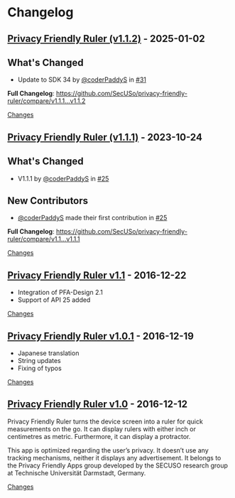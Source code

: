 # Changelog

<a id="v1.1.2"></a>
## [Privacy Friendly Ruler (v1.1.2)](https://github.com/SecUSo/privacy-friendly-ruler/releases/tag/v1.1.2) - 2025-01-02

## What's Changed
* Update to SDK 34 by [@coderPaddyS](https://github.com/coderPaddyS) in [#31](https://github.com/SecUSo/privacy-friendly-ruler/pull/31)


**Full Changelog**: https://github.com/SecUSo/privacy-friendly-ruler/compare/v1.1.1...v1.1.2

[Changes][v1.1.2]


<a id="v1.1.1"></a>
## [Privacy Friendly Ruler (v1.1.1)](https://github.com/SecUSo/privacy-friendly-ruler/releases/tag/v1.1.1) - 2023-10-24

## What's Changed
* V1.1.1 by [@coderPaddyS](https://github.com/coderPaddyS) in [#25](https://github.com/SecUSo/privacy-friendly-ruler/pull/25)

## New Contributors
* [@coderPaddyS](https://github.com/coderPaddyS) made their first contribution in [#25](https://github.com/SecUSo/privacy-friendly-ruler/pull/25)

**Full Changelog**: https://github.com/SecUSo/privacy-friendly-ruler/compare/v1.1...v1.1.1

[Changes][v1.1.1]


<a id="v1.1"></a>
## [Privacy Friendly Ruler v1.1](https://github.com/SecUSo/privacy-friendly-ruler/releases/tag/v1.1) - 2016-12-22

- Integration of PFA-Design 2.1
- Support of API 25 added


[Changes][v1.1]


<a id="v1.0.1"></a>
## [Privacy Friendly Ruler v1.0.1](https://github.com/SecUSo/privacy-friendly-ruler/releases/tag/v1.0.1) - 2016-12-19

- Japanese translation
- String updates
- Fixing of typos


[Changes][v1.0.1]


<a id="v1.0"></a>
## [Privacy Friendly Ruler v1.0](https://github.com/SecUSo/privacy-friendly-ruler/releases/tag/v1.0) - 2016-12-12

Privacy Friendly Ruler turns the device screen into a ruler for quick measurements on the go. It can display rulers with either inch or centimetres as metric. Furthermore, it can display a protractor.

This app is optimized regarding the user’s privacy. It doesn’t use any tracking mechanisms, neither it displays any advertisement. It belongs to the Privacy Friendly Apps group developed by the SECUSO research group at Technische Universität Darmstadt, Germany.


[Changes][v1.0]


[v1.1.2]: https://github.com/SecUSo/privacy-friendly-ruler/compare/v1.1.1...v1.1.2
[v1.1.1]: https://github.com/SecUSo/privacy-friendly-ruler/compare/v1.1...v1.1.1
[v1.1]: https://github.com/SecUSo/privacy-friendly-ruler/compare/v1.0.1...v1.1
[v1.0.1]: https://github.com/SecUSo/privacy-friendly-ruler/compare/v1.0...v1.0.1
[v1.0]: https://github.com/SecUSo/privacy-friendly-ruler/tree/v1.0

<!-- Generated by https://github.com/rhysd/changelog-from-release v3.9.0 -->
